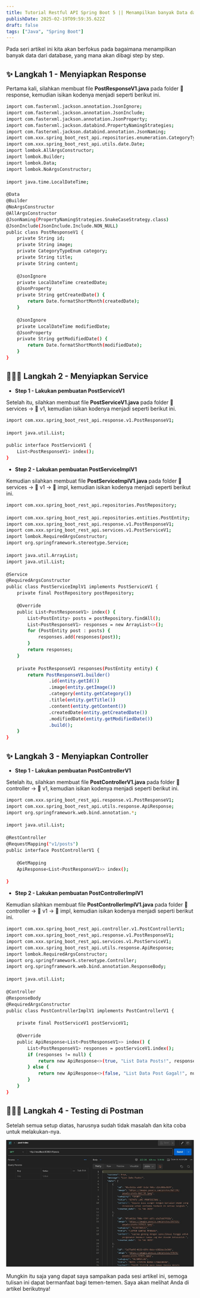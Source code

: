```yaml
---
title: Tutorial Restful API Spring Boot 5 || Menampilkan banyak Data dari Database
publishDate: 2025-02-19T09:59:35.622Z
draft: false
tags: ["Java", "Spring Boot"]
---
```


Pada seri artikel ini kita akan berfokus pada bagaimana menampilkan banyak data dari database, yang mana akan dibagi step by step.

## ✨ Langkah 1 - Menyiapkan Response

Pertama kali, silahkan membuat file **PostResponseV1.java** pada folder 📂 response, kemudian isikan kodenya menjadi seperti berikut ini.

```bash
import com.fasterxml.jackson.annotation.JsonIgnore;
import com.fasterxml.jackson.annotation.JsonInclude;
import com.fasterxml.jackson.annotation.JsonProperty;
import com.fasterxml.jackson.databind.PropertyNamingStrategies;
import com.fasterxml.jackson.databind.annotation.JsonNaming;
import com.xxx.spring_boot_rest_api.repositories.enumeration.CategoryTypeEnum;
import com.xxx.spring_boot_rest_api.utils.date.Date;
import lombok.AllArgsConstructor;
import lombok.Builder;
import lombok.Data;
import lombok.NoArgsConstructor;

import java.time.LocalDateTime;

@Data
@Builder
@NoArgsConstructor
@AllArgsConstructor
@JsonNaming(PropertyNamingStrategies.SnakeCaseStrategy.class)
@JsonInclude(JsonInclude.Include.NON_NULL)
public class PostResponseV1 {
    private String id;
    private String image;
    private CategoryTypeEnum category;
    private String title;
    private String content;

    @JsonIgnore
    private LocalDateTime createdDate;
    @JsonProperty
    private String getCreatedDate() {
        return Date.formatShortMonth(createdDate); 
    }

    @JsonIgnore
    private LocalDateTime modifiedDate;
    @JsonProperty
    private String getModifiedDate() {
        return Date.formatShortMonth(modifiedDate);
    }
}
```

## 👨🏻‍💻 Langkah 2 - Menyiapkan Service

- **Step 1 - Lakukan pembuatan PostServiceV1**

Setelah itu, silahkan membuat file **PostServiceV1.java** pada folder 📂 services -> 📂 v1, kemudian isikan kodenya menjadi seperti berikut ini.

```bash
import com.xxx.spring_boot_rest_api.response.v1.PostResponseV1;

import java.util.List;

public interface PostServiceV1 {
    List<PostResponseV1> index();
}
```

- **Step 2 - Lakukan pembuatan PostServiceImplV1**

Kemudian silahkan membuat file **PostServiceImplV1.java** pada folder 📂 services -> 📂 v1 -> 📂 impl, kemudian isikan kodenya menjadi seperti berikut ini.

```bash
import com.xxx.spring_boot_rest_api.repositories.PostRepository;

import com.xxx.spring_boot_rest_api.repositories.entities.PostEntity;
import com.xxx.spring_boot_rest_api.response.v1.PostResponseV1;
import com.xxx.spring_boot_rest_api.services.v1.PostServiceV1;
import lombok.RequiredArgsConstructor;
import org.springframework.stereotype.Service;

import java.util.ArrayList;
import java.util.List;

@Service
@RequiredArgsConstructor
public class PostServiceImplV1 implements PostServiceV1 {
    private final PostRepository postRepository;

    @Override
    public List<PostResponseV1> index() {
        List<PostEntity> posts = postRepository.findAll();
        List<PostResponseV1> responses = new ArrayList<>();
        for (PostEntity post : posts) {
            responses.add(responses(post));
        }
        return responses;
    }

    private PostResponseV1 responses(PostEntity entity) {
        return PostResponseV1.builder()
                .id(entity.getId())
                .image(entity.getImage())
                .category(entity.getCategory())
                .title(entity.getTitle())
                .content(entity.getContent())
                .createdDate(entity.getCreatedDate())
                .modifiedDate(entity.getModifiedDate())
                .build();
    }
}
```

## ✨ Langkah 3 - Menyiapkan Controller

- **Step 1 - Lakukan pembuatan PostControllerV1**

Setelah itu, silahkan membuat file **PostControllerV1.java** pada folder 📂 controller -> 📂 v1, kemudian isikan kodenya menjadi seperti berikut ini.

```bash
import com.xxx.spring_boot_rest_api.response.v1.PostResponseV1;
import com.xxx.spring_boot_rest_api.utils.response.ApiResponse;
import org.springframework.web.bind.annotation.*;

import java.util.List;

@RestController
@RequestMapping("v1/posts")
public interface PostControllerV1 {

    @GetMapping
    ApiResponse<List<PostResponseV1>> index();
    
}
```

- **Step 2 - Lakukan pembuatan PostControllerImplV1**

Kemudian silahkan membuat file **PostControllerImplV1.java** pada folder 📂 controller -> 📂 v1 -> 📂 impl, kemudian isikan kodenya menjadi seperti berikut ini.

```bash
import com.xxx.spring_boot_rest_api.controller.v1.PostControllerV1;
import com.xxx.spring_boot_rest_api.response.v1.PostResponseV1;
import com.xxx.spring_boot_rest_api.services.v1.PostServiceV1;
import com.xxx.spring_boot_rest_api.utils.response.ApiResponse;
import lombok.RequiredArgsConstructor;
import org.springframework.stereotype.Controller;
import org.springframework.web.bind.annotation.ResponseBody;

import java.util.List;

@Controller
@ResponseBody
@RequiredArgsConstructor
public class PostControllerImplV1 implements PostControllerV1 {

    private final PostServiceV1 postServiceV1;

    @Override
    public ApiResponse<List<PostResponseV1>> index() {
        List<PostResponseV1> responses = postServiceV1.index();
        if (responses != null) {
            return new ApiResponse<>(true, "List Data Posts!", responses);
        } else {
            return new ApiResponse<>(false, "List Data Post Gagal!", null);
        }
    }
}
```

## 👨🏻‍💻 Langkah 4 - Testing di Postman

Setelah semua setup diatas, harusnya sudah tidak masalah dan kita coba untuk melakukan-nya.

![Langkah-7](../../images/langkah-7.jpeg)


Mungkin itu saja yang dapat saya sampaikan pada sesi artikel ini, semoga tulisan ini dapat bermanfaat bagi temen-temen. Saya akan melihat Anda di artikel berikutnya!